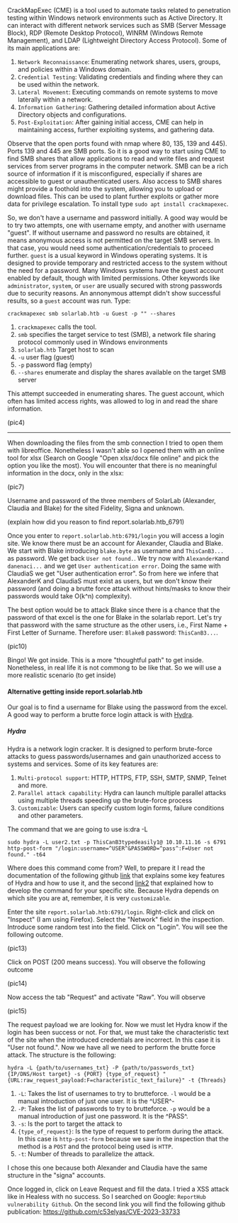 CrackMapExec (CME) is a tool used to automate tasks related to penetration testing within Windows network environments such as Active Directory.
It can interact with different network services such as SMB (Server Message Block), RDP (Remote Desktop Protocol),
WINRM (Windows Remote Management), and LDAP (Lightweight Directory Access Protocol). Some of its main applications are:

1. `Network Reconnaissance`: Enumerating network shares, users, groups, and policies within a Windows domain.
2. `Credential Testing`: Validating credentials and finding where they can be used within the network.
3. `Lateral Movement`: Executing commands on remote systems to move laterally within a network.
4. `Information Gathering`: Gathering detailed information about Active Directory objects and configurations.
5. `Post-Exploitation`: After gaining initial access, CME can help in maintaining access, further exploiting systems, and gathering data.

Observe that the open ports found with nmap where 80, 135, 139 and 445). Ports 139 and 445 are SMB ports. So it is a good way to start using CME to find SMB shares that allow applications to read and write files and request services from server programs in the computer network.
SMB can be a rich source of information if it is misconfigured, especially if shares are accessible to guest or unauthenticated users.
Also access to SMB shares might provide a foothold into the system, allowing you to upload or download files. This can be used to plant further exploits or gather more data for privilege escalation.
To install type `sudo apt install crackmapexec`.

So, we don't have a username and password initially. A good way would be to try two attempts, one with username empty, and another with username "guest". If without username and password no results are obtained, it means anonymous access is not permitted on the target SMB servers. In that case, you would need some authentication/credentials to proceed further. `guest` is a usual keyword in Windows operating systems. It is designed to provide temporary and restricted access to the system without the need for a password. Many Windows systems have the guest account enabled by default, though with limited permissions. Other keywords like `administrator`, `system`, or `user` are usually secured with strong passwords due to security reasons. An annonymous attempt didn't show successful results, so a `guest` account was run. Type:

```
crackmapexec smb solarlab.htb -u Guest -p "" --shares
```

1. `crackmapexec` calls the tool.
2. `smb` specifies the target service to test (SMB), a network file sharing protocol commonly used in Windows environments
3. `solarlab.htb` Target host to scan
4. `-u` user flag (guest)
5. `-p` password flag (empty)
6. `--shares` enumerate and display the shares available on the target SMB server

This attempt succeeded in enumerating shares. The guest account, which often has limited access rights, was allowed to log in and read the share information.

(pic4)

-----------------------------------

When downloading the files from the smb connection I tried to open them with libreoffice. Nonetheless I wasn't able so I opened them with an online tool for xlsx (Search on Google "Open xlsx/docx file online" and pick the option you like the most). You will encounter that there is no meaningful information in the docx, only in the xlsx:

(pic7)

Username and password of the three members of SolarLab (Alexander, Claudia and Blake) for the sited Fidelity, Signa and unknown.

(explain how did you reason to find report.solarlab.htb_6791)

Once you enter to `report.solarlab.htb:6791/login` you will access a login site. We know there must be an account for Alexander, Claudia and Blake. We start with Blake introducing `blake.byte` as username and `ThisCanB3...` as password. We get back `User not found.`. We try now with `AlexanderK`and `danenaci...` and we get `User authentication error`. Doing the same with ClaudiaS we get "User authentication error". So from here we infere that AlexanderK and ClaudiaS must exist as users, but we don't know their password (and doing a brutte force attack without hints/masks to know their passwords would take O(k^n) complexity).

The best option would be to attack Blake since there is a chance that the password of that excel is the one for Blake in the solarlab report. Let's try that password with the same structure as the other users, i.e., First Name + First Letter of Surname. Therefore user: `BlakeB` password: `ThisCanB3...`.

(pic10)

Bingo! We got inside. This is a more "thoughtful path" to get inside. Nonetheless, in real life it is not commong to be like that. So we will use a more realistic scenario (to get inside)

#### Alternative getting inside report.solarlab.htb

Our goal is to find a username for Blake using the password from the excel. A good way to perform a brutte force login attack is with [Hydra](https://www.kali.org/tools/hydra/). 

##### Hydra

Hydra is a network login cracker. It is designed to perform brute-force attacks to guess passwords/usernames and gain unauthorized access to systems and services. Some of its key features are:

1. `Multi-protocol support`: HTTP, HTTPS, FTP, SSH, SMTP, SNMP, Telnet and more.
2. `Parallel attack capability`: Hydra can launch multiple parallel attacks using multiple threads speeding up the brute-force process
3. `Customizable`: Users can specify custom login forms, failure conditions and other parameters.

The command that we are going to use is:dra -L

```
sudo hydra -L user2.txt -p ThisCanB3typedeasily1@ 10.10.11.16 -s 6791 http-post-form "/login:username=^USER^&PASSWORD=^pass^:F=User not found." -t64
```

Where does this command come from? Well, to prepare it I read the documentation of the following github [link](https://github.com/gnebbia/hydra_notes) that explains some key features of Hydra and how to use it, and the second [link2](https://infinitelogins.com/2020/02/22/how-to-brute-force-websites-using-hydra/) that explained how to develop the command for your specific site. Because Hydra depends on which site you are at, remember, it is very `customizable`.

Enter the site `report.solarlab.htb:6791/login`. Right-click and click on "Inspect" (I am using Firefox). Select the "Network" field in the inspection. Introduce some random test into the field. Click on "Login". You will see the following outcome.

(pic13)

Click on POST (200 means success). You will observe the following outcome

(pic14)

Now access the tab "Request" and activate "Raw". You will observe

(pic15)

The request payload we are looking for. Now we must let Hydra know if the login has been success or not. For that, we must take the characteristic text of the site when the introduced credentials are incorrect. In this case it is "User not found.". Now we have all we need to perform the brutte force attack. The structure is the following:

`hydra -L {path/to/usernames_txt} -P {path/to/passwords_txt} {IP/DNS/Host target} -s {PORT} {type_of_request} "{URL:raw_request_payload:F=characteristic_text_failure}" -t {Threads}`

1. `-L`: Takes the list of usernames to try to brutteforce. `-l` would be a manual introduction of just one user. It is the ^USER^-
2. `-P`: Takes the list of passwords to try to brutteforce. `-p` would be a manual introduction of just one password. It is the ^PASS^.
3. `-s`: Is the port to target the attack to
4. `{type_of_request}`: Is the type of request to perform during the attack. In this case is `http-post-form` because we saw in the inspection that the method is a `POST` and the protocol being used is `HTTP`.
5. `-t`: Number of threads to parallelize the attack.




















I chose this one because both Alexander and Claudia have the same structure in the "signa" accounts.


Once logged in, click on Leave Request and fill the data.
I tried a XSS attack like in Healess with no success.
So I searched on Google: `ReportHub vulnerability Github`. On the second link you will find the following github publication:
https://github.com/c53elyas/CVE-2023-33733

